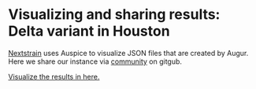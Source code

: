 # Visualizing and sharing results: Delta variant in Houston

[Nextstrain](https://nextstrain.org) uses Auspice to visualize JSON files that are created by Augur. Here we share our instance via [community](https://nextstrain.org/community/) on gitgub.



[Visualize the results in here.](https://nextstrain.org/community/leke-lyu/ncov)
